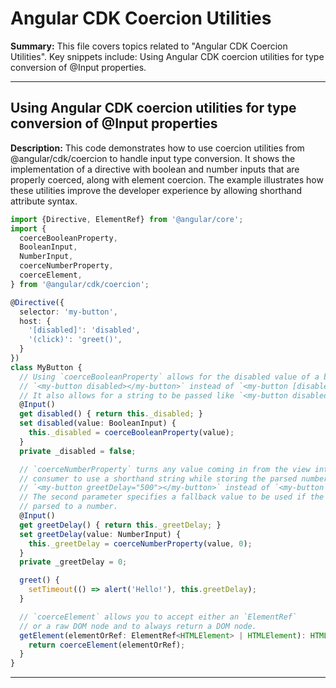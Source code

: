 # Angular CDK Coercion Utilities

**Summary:** This file covers topics related to "Angular CDK Coercion Utilities". Key snippets include: Using Angular CDK coercion utilities for type conversion of @Input properties.

---

## Using Angular CDK coercion utilities for type conversion of @Input properties

**Description:** This code demonstrates how to use coercion utilities from @angular/cdk/coercion to handle input type conversion. It shows the implementation of a directive with boolean and number inputs that are properly coerced, along with element coercion. The example illustrates how these utilities improve the developer experience by allowing shorthand attribute syntax.

```typescript
import {Directive, ElementRef} from '@angular/core';
import {
  coerceBooleanProperty,
  BooleanInput,
  NumberInput,
  coerceNumberProperty,
  coerceElement,
} from '@angular/cdk/coercion';

@Directive({
  selector: 'my-button',
  host: {
    '[disabled]': 'disabled',
    '(click)': 'greet()',
  }
})
class MyButton {
  // Using `coerceBooleanProperty` allows for the disabled value of a button to be set as
  // `<my-button disabled></my-button>` instead of `<my-button [disabled]="true"></my-button>`.
  // It also allows for a string to be passed like `<my-button disabled="true"></my-button>`.
  @Input()
  get disabled() { return this._disabled; }
  set disabled(value: BooleanInput) {
    this._disabled = coerceBooleanProperty(value);
  }
  private _disabled = false;

  // `coerceNumberProperty` turns any value coming in from the view into a number, allowing the
  // consumer to use a shorthand string while storing the parsed number in memory. E.g. the consumer can write:
  // `<my-button greetDelay="500"></my-button>` instead of `<my-button [greetDelay]="500"></my-button>`.
  // The second parameter specifies a fallback value to be used if the value can't be
  // parsed to a number.
  @Input()
  get greetDelay() { return this._greetDelay; }
  set greetDelay(value: NumberInput) {
    this._greetDelay = coerceNumberProperty(value, 0);
  }
  private _greetDelay = 0;

  greet() {
    setTimeout(() => alert('Hello!'), this.greetDelay);
  }

  // `coerceElement` allows you to accept either an `ElementRef`
  // or a raw DOM node and to always return a DOM node.
  getElement(elementOrRef: ElementRef<HTMLElement> | HTMLElement): HTMLElement {
    return coerceElement(elementOrRef);
  }
}
```

---